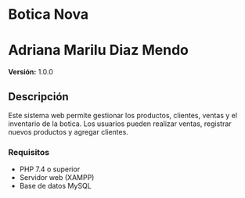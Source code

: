 # Botica Nova
# Adriana Marilu Diaz Mendo
**Versión:** 1.0.0

## Descripción

Este sistema web permite gestionar los productos, clientes, ventas y el inventario de la botica. Los usuarios pueden realizar ventas, registrar nuevos productos y agregar clientes.


### Requisitos
- PHP 7.4 o superior
- Servidor web (XAMPP)
- Base de datos MySQL